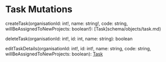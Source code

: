 # Task Mutations

createTask(organisationId: int!, name: string!, code: string, willBeAssignedToNewProjects: boolean!): [Task]schema/objects/task.md)

deleteTask(organisationId: int!, id: int, name: string): boolean

editTaskDetails(organisationId: int!, id: int!, name: string, code: string, willBeAssignedToNewProjects: boolean): [Task](schema/objects/task.md)